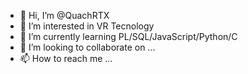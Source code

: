 - 👋 Hi, I’m @QuachRTX
- 👀 I’m interested in VR Tecnology
- 🌱 I’m currently learning PL/SQL/JavaScript/Python/C
- 💞️ I’m looking to collaborate on ...
- 📫 How to reach me ...

<!---
QuachRTX/QuachRTX is a ✨ special ✨ repository because its `README.md` (this file) appears on your GitHub profile.
You can click the Preview link to take a look at your changes.
--->
